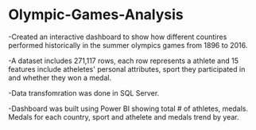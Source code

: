 # Olympic-Games-Analysis

-Created an interactive dashboard to show how different countires performed historically in the summer olympics games from 1896 to 2016.

-A dataset includes 271,117 rows, each row represents a athlete and 15 features include atheletes' personal attributes, sport they participated in and whether they won a medal.

-Data transfomration was done in SQL Server.

-Dashboard was built using Power BI showing total # of athletes, medals. Medals for each country, sport and athelete and medals trend by year.
